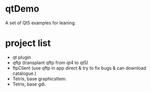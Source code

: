 # qtDemo
A set of Qt5 examples for leaning.

# project list

  - qt plugin
  - qftp (transplant qftp from qt4 to qt5)
  - ftpClient (use qftp in app direct & try to fix bugs & can download catalogue.)
  - Tetris, base graphicsItem.
  - Tetris, base gdi.